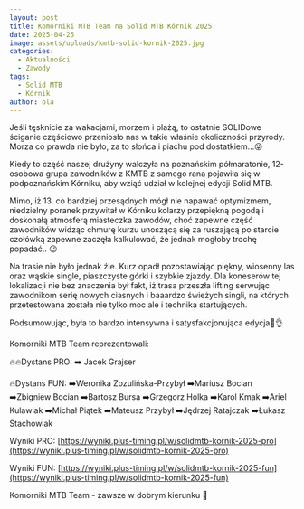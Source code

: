 ```yaml
---
layout: post
title: Komorniki MTB Team na Solid MTB Kórnik 2025
date: 2025-04-25
image: assets/uploads/kmtb-solid-kornik-2025.jpg
categories:
  - Aktualności
  - Zawody
tags:
  - Solid MTB
  - Kórnik
author: ola
---
```

Jeśli tęsknicie za wakacjami, morzem i plażą, to ostatnie SOLIDowe ściganie częściowo przeniosło nas w takie właśnie okoliczności przyrody. Morza co prawda nie było, za to słońca i piachu pod dostatkiem...😜
<!--more-->

Kiedy to część naszej drużyny walczyła na poznańskim półmaratonie, 12-osobowa grupa zawodników z KMTB z samego rana pojawiła się w podpoznańskim Kórniku, aby wziąć udział w kolejnej edycji Solid MTB.

Mimo, iż 13. co bardziej przesądnych mógł nie napawać optymizmem, niedzielny poranek przywitał w Kórniku kolarzy przepiękną pogodą i doskonałą atmosferą miasteczka zawodów, choć zapewne część zawodników widząc chmurę kurzu unoszącą się za ruszającą po starcie czołówką zapewne zaczęła kalkulować, że jednak mogłoby trochę popadać.. 😉

Na trasie nie było jednak źle. Kurz opadł pozostawiając piękny, wiosenny las oraz wąskie single, piaszczyste górki i szybkie zjazdy. Dla koneserów tej lokalizacji nie bez znaczenia był fakt, iż trasa przeszła lifting serwując zawodnikom serię nowych ciasnych i baaardzo świeżych singli, na których przetestowana została nie tylko moc ale i technika startujących.

Podsumowując, była to bardzo intensywna i satysfakcjonująca edycja💪👌

Komorniki MTB Team reprezentowali:

🔥🔥Dystans PRO: 
➡️ Jacek Grajser

🔥Dystans FUN:
➡️Weronika Zozulińska-Przybył
➡️Mariusz Bocian
➡️Zbigniew Bocian
➡️Bartosz Bursa
➡️Grzegorz Holka
➡️Karol Kmak
➡️Ariel Kulawiak
➡️Michał Piątek
➡️Mateusz Przybył
➡️Jędrzej Ratajczak
➡️Łukasz Stachowiak

Wyniki PRO: [https://wyniki.plus-timing.pl/w/solidmtb-kornik-2025-pro](https://wyniki.plus-timing.pl/w/solidmtb-kornik-2025-pro)

Wyniki FUN: [https://wyniki.plus-timing.pl/w/solidmtb-kornik-2025-fun](https://wyniki.plus-timing.pl/w/solidmtb-kornik-2025-fun)

Komorniki MTB Team - zawsze w dobrym kierunku 🙂
